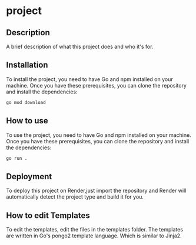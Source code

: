# project

## Description

A brief description of what this project does and who it's for.

## Installation

To install the project, you need to have Go and npm installed on your machine. Once you have these prerequisites, you can clone the repository and install the dependencies:

```sh
go mod download
```
## How to use

To use the project, you need to have Go and npm installed on your machine. Once you have these prerequisites, you can clone the repository and install the dependencies:

```sh
go run .
```

## Deployment

To deploy this project on Render,just import the repository and Render will automatically detect the project type and build it for you.

## How to edit Templates

To edit the templates, edit the files in the templates folder. The templates are written in Go's pongo2 template language. Which is similar to Jinja2.
